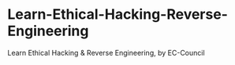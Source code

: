 # Learn-Ethical-Hacking-Reverse-Engineering
Learn Ethical Hacking &amp; Reverse Engineering, by EC-Council
